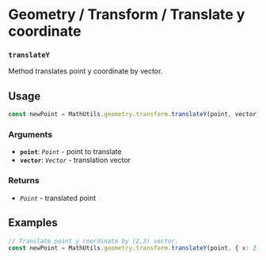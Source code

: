 Geometry / Transform / Translate y coordinate
=============================================

### `translateY`

Method translates point y coordinate by vector.


Usage
-----

```js
const newPoint = MathUtils.geometry.transform.translateY(point, vector);
```


### Arguments

* **`point`**: *`Point`* - point to translate
* **`vector`**: *`Vector`* - translation vector


### Returns

* *`Point`* - translated point


Examples
--------

```js
// Translate point y coordinate by (2,3) vector.
const newPoint = MathUtils.geometry.transform.translateY(point, { x: 2, y: 3 });
```

